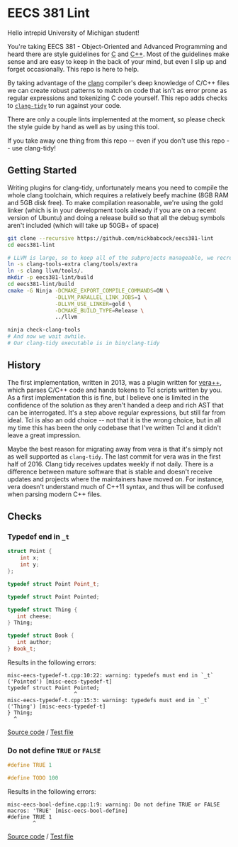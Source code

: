 # EECS 381 Lint

Hello intrepid University of Michigan student!

You're taking EECS 381 - Object-Oriented and Advanced Programming and heard
there are style guidelines for [C][] and [C++][]. Most of the guidelines make
sense and are easy to keep in the back of your mind, but even I slip up and
forget occasionally. This repo is here to help.

By taking advantage of the [clang](https://en.wikipedia.org/wiki/Clang)
compiler's deep knowledge of C/C++ files we can create robust patterns to match
on code that isn't as error prone as regular expressions and tokenizing C code
yourself. This repo adds checks to
[`clang-tidy`](http://clang.llvm.org/extra/clang-tidy/) to run against your
code.

There are only a couple lints implemented at the moment, so please check the style guide by hand as well as by using this tool.

If you take away one thing from this repo -- even if you don't use this repo --
use clang-tidy!

## Getting Started

Writing plugins for clang-tidy, unfortunately means you need to compile the
whole clang toolchain, which requires a relatively beefy machine (8GB RAM and
5GB disk free). To make compilation reasonable, we're using the gold linker
(which is in your development tools already if you are on a recent version of
Ubuntu) and doing a release build so that all the debug symbols aren't included
(which will take up 50GB+ of space)

```bash
git clone --recursive https://github.com/nickbabcock/eecs381-lint
cd eecs381-lint

# LLVM is large, so to keep all of the subprojects manageable, we recreate the mono-repo by linking clang and clang-tidy appropriately.
ln -s clang-tools-extra clang/tools/extra
ln -s clang llvm/tools/.
mkdir -p eecs381-lint/build
cd eecs381-lint/build
cmake -G Ninja -DCMAKE_EXPORT_COMPILE_COMMANDS=ON \
               -DLLVM_PARALLEL_LINK_JOBS=1 \
               -DLLVM_USE_LINKER=gold \
               -DCMAKE_BUILD_TYPE=Release \
               ../llvm

ninja check-clang-tools
# And now we wait awhile.
# Our clang-tidy executable is in bin/clang-tidy
```

## History

The first implementation, written in 2013, was a plugin written for
[vera++](https://bitbucket.org/verateam/vera/overview), which parses C/C++ code
and hands tokens to Tcl scripts written by you.  As a first implementation this
is fine, but I believe one is limited in the confidence of the solution as they
aren't handed a deep and rich AST that can be interrogated. It's a step above
regular expressions, but still far from ideal. Tcl is also an odd choice -- not
that it is the wrong choice, but in all my time this has been the only codebase
that I've written Tcl and it didn't leave a great impression.

Maybe the best reason for migrating away from vera is that it's simply not as
well supported as `clang-tidy`. The last commit for vera was in the first half
of 2016. Clang tidy receives updates weekly if not daily. There is a difference
between mature software that is stable and doesn't receive updates and projects
where the maintainers have moved on. For instance, vera doesn't understand much
of C++11 syntax, and thus will be confused when parsing modern C++ files.

[C]: http://www.umich.edu/~eecs381/handouts/C_Coding_Standards.pdf
[C++]: http://www.umich.edu/~eecs381/handouts/C++_Coding_Standards.pdf

## Checks

### Typedef end in `_t`

```cpp
struct Point {
    int x;
    int y;
};

typedef struct Point Point_t;

typedef struct Point Pointed;

typedef struct Thing {
   int cheese;
} Thing;

typedef struct Book {
   int author;
} Book_t;
```

Results in the following errors:

```
misc-eecs-typedef-t.cpp:10:22: warning: typedefs must end in `_t` ('Pointed') [misc-eecs-typedef-t]
typedef struct Point Pointed;
                     ^
misc-eecs-typedef-t.cpp:15:3: warning: typedefs must end in `_t` ('Thing') [misc-eecs-typedef-t]
} Thing;
  ^
```

[Source code](clang-tools-extra/clang-tidy/misc/EecsTypedefTCheck.cpp) / [Test file](clang-tools-extra/test/clang-tidy/misc-eecs-typedef-t.cpp)

### Do not define `TRUE` or `FALSE`

```c
#define TRUE 1

#define TODO 100
```

Results in the following errors:

```
misc-eecs-bool-define.cpp:1:9: warning: Do not define TRUE or FALSE macros: 'TRUE' [misc-eecs-bool-define]
#define TRUE 1
        ^
```

[Source code](clang-tools-extra/clang-tidy/misc/EecsBoolDefineCheck.cpp) / [Test file](clang-tools-extra/test/clang-tidy/misc-eecs-bool-define.cpp)
